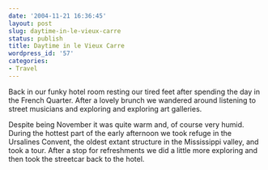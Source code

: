 ```yaml
---
date: '2004-11-21 16:36:45'
layout: post
slug: daytime-in-le-vieux-carre
status: publish
title: Daytime in le Vieux Carre
wordpress_id: '57'
categories:
- Travel
---
```


Back in our funky hotel room resting our tired feet after spending the day in the French Quarter.  After a lovely brunch we wandered around listening to street musicians and exploring and exploring art galleries.

Despite being November it was quite warm and, of course very humid. During the hottest part of the early afternoon we took refuge in the Ursalines Convent, the oldest extant structure in the Mississippi valley, and took a tour. After a stop for refreshments we did a little more exploring and then took the streetcar back to the hotel.

